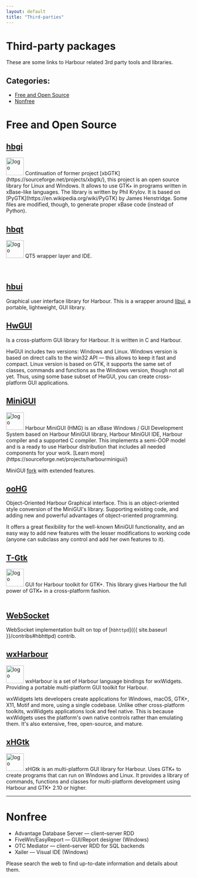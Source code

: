 ```yaml
---
layout: default
title: "Third-parties"
---
```

# Third-party packages

These are some links to Harbour related 3rd party tools and libraries.

## Categories:

* [Free and Open Source](#free-and-open-source)
* [Nonfree](#nonfree)

<div markdown="1" class="components">

# Free and Open Source

## [hbgi](https://github.com/tuffnatty/hbgi)

<img class="img-right" src="{{ site.baseurl }}/images/3rd_gtk.svg" height="48" alt="logo">
Continuation of former project [xbGTK](https://sourceforge.net/projects/xbgtk/),
this project is an open source library for Linux and Windows. It allows to use
GTK+ in programs written in xBase-like languages. The library is written by Phil
Krylov. It is based on [PyGTK](https://en.wikipedia.org/wiki/PyGTK)
by James Henstridge. Some files are modified, though, to generate proper xBase
code (instead of Python).

## [hbqt](https://sourceforge.net/projects/qtcontribs/)

<img class="img-right" src="{{ site.baseurl }}/images/3rd_qt.svg" height="48" alt="logo">
QT5 wrapper layer and IDE.
<br><br><br>

## [hbui](https://github.com/RJopek/HBUI)

Graphical user interface library for Harbour. This is a wrapper around
[libui](https://github.com/andlabs/libui), a portable, lightweight, GUI library.

## [HwGUI](https://sourceforge.net/projects/hwgui/)

Is a cross-platform GUI library for Harbour. It is written in C and Harbour.

HwGUI includes two versions: Windows and Linux. Windows version is based on
direct calls to the win32 API — this allows to keep it fast and compact.
Linux version is based on GTK, it supports the same set of classes, commands
and functions as the Windows version, though not all yet. Thus, using some
base subset of HwGUI, you can create cross-platform GUI applications.

## [MiniGUI](https://sites.google.com/site/hmgweb/)

<img class="img-right" src="{{ site.baseurl }}/images/3rd_minigui.svg" height="48" alt="logo">
Harbour MiniGUI (HMG) is an xBase Windows / GUI Development System based
on Harbour MiniGUI library, Harbour MiniGUI IDE, Harbour compiler and
a supported C compiler. This implements a semi-OOP model and is a ready to use
Harbour distribution that includes all needed components for your work.
<span class="readmore-md">[Learn more](https://sourceforge.net/projects/harbourminigui/)</span>

MiniGUI [fork](http://www.hmgextended.com/) with extended features.

## [ooHG](https://sourceforge.net/projects/oohg/)

Object-Oriented Harbour Graphical interface. This is an object-oriented style
conversion of the MiniGUI's library. Supporting existing code, and adding new
and powerful advantages of object-oriented programming.

It offers a great flexibility for the well-known MiniGUI functionality, and an
easy way to add new features with the lesser modifications to working code
(anyone can subclass any control and add her own features to it).

## [T-Gtk](https://sourceforge.net/projects/t-gtk/)

<img class="img-right" src="{{ site.baseurl }}/images/3rd_gtk.svg" height="48" alt="logo">
GUI for Harbour toolkit for GTK+. This library gives Harbour the full power
of GTK+ in a cross-platform fashion.
<br><br>

## [WebSocket](https://github.com/foldiii/websocket)

WebSocket implementation built on top of [`hbhttpd`]({{ site.baseurl }}/contribs#hbhttpd) contrib.

## [wxHarbour](https://sourceforge.net/projects/wxharbour/)

<img class="img-right" src="{{ site.baseurl }}/images/3rd_wxwidgets.svg" height="48" alt="logo">
wxHarbour is a set of Harbour language bindings for wxWidgets. Providing
a portable multi-platform GUI toolkit for Harbour.

wxWidgets lets developers create applications for Windows, macOS, GTK+, X11,
Motif and more, using a single codebase. Unlike other cross-platform toolkits,
wxWidgets applications look and feel native. This is because wxWidgets uses
the platform's own native controls rather than emulating them. It's also
extensive, free, open-source, and mature.

## [xHGtk](https://sourceforge.net/projects/xhgtk/)

<img class="img-right" src="{{ site.baseurl }}/images/3rd_gtk.svg" height="48" alt="logo">
xHGtk is an multi-platform GUI library for Harbour. Uses GTK+ to create programs
that can run on Windows and Linux. It provides a library of commands, functions
and classes for multi-platform development using Harbour and GTK+ 2.10 or higher.

---

# Nonfree

* Advantage Database Server — client–server RDD
* FiveWin/EasyReport — GUI/Report designer (Windows)
* OTC Mediator — client–server RDD for SQL backends
* Xailer — Visual IDE (Windows)

Please search the web to find up-to-date information and details about them.

</div>
